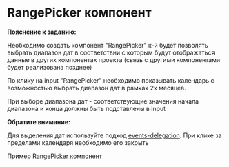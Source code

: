 # RangePicker компонент

**Пояснение к заданию:**  

Необходимо создать компонент "RangePicker" к-й будет позволять выбрать диапазон дат в соответствии с 
которым будут отображаться данные в других компонентах проекта (связь с другими компонентами будет реализована позднее)

По клику на input "RangePicker" необходимо показывать календарь с возможностью выбрать диапазон дат
в рамках 2х месяцев.

При выборе диапазона дат - соответствующие значения начала диапазона и конца должны быть подставлены в input 

**Обратите внимание:**

Для выделения дат используйте подход [events-delegation](https://learn.javascript.ru/event-delegation).
При клике за пределами календаря необходимо его закрыть

Пример [RangePicker компонент](https://glitch.com/edit/#!/rangepicker-component-lizard-plantain)
